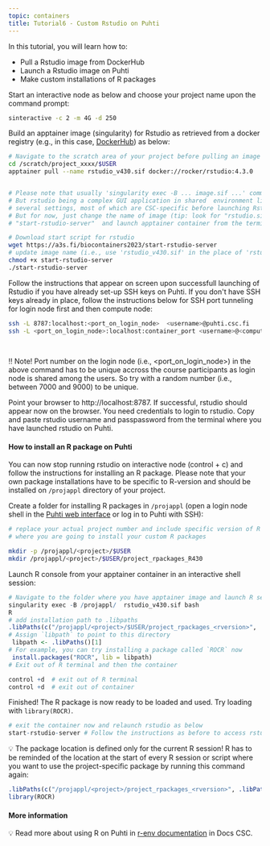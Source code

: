 ```yaml
---
topic: containers
title: Tutorial6 - Custom Rstudio on Puhti
---
```

In this tutorial, you will learn how to:
   - Pull a Rstudio image from DockerHub
   - Launch a Rstudio image on Puhti
   - Make custom installations of R packages



Start an interactive node as below and choose your project name upon the command prompt:

```bash
sinteractive -c 2 -m 4G -d 250

```
Build an apptainer image (singularity) for Rstudio as retrieved from  a docker registry (e.g., in this case, [DockerHub](https://hub.docker.com/)) as below:

```bash
# Navigate to the scratch area of your project before pulling an image from dockerhub
cd /scratch/project_xxxx/$USER 
apptainer pull --name rstudio_v430.sif docker://rocker/rstudio:4.3.0


# Please note that usually 'singularity exec -B ... image.sif ...' command is sufficient for most applications. 
# But rstudio being a complex GUI application in shared  environment like Puhti, we need to set 
# several settings, most of which are CSC-specific before launching Rstudio.
# But for now, just change the name of image (tip: look for "rstudio.sif" and you should see it in two places) in the ready-made script,
# "start-rstudio-server"  and launch apptainer container from the terminal. 

# Download start script for rstudio
wget https://a3s.fi/biocontainers2023/start-rstudio-server
# update image name (i.e., use 'rstudio_v430.sif' in the place of 'rstudio.sif') in the start script and launch rstudio
chmod +x start-rstudio-server 
./start-rstudio-server 
```
Follow the instructions that appear on screen upon successfull launching of Rstudio if you have already set-up SSH keys on Puhti. If you don't have SSH keys already in place, follow the instructions below for  SSH port tunneling for login node first and then compute node:

```bash
ssh -L 8787:localhost:<port_on_login_node>  <username>@puhti.csc.fi                     # Issue this command while being on local machine                                                        
ssh -L <port_on_login_node>:localhost:container_port <username>@<compute_hostname>      # Issue this command on login node; <compute_hostname> is compute node attached to 
                                                                                        # interactive session change "container_port" number where rstudio is exposed on 
                                                                                         # compute node); 
 ```
‼️ Note! Port number on the login node (i.e., \<port_on_login_node\>) in the above command has to be unique accross the course participants as login node is shared among the users. So try with a
random number (i.e., between 7000 and 9000) to be unique. 

Point your browser to http://localhost:8787. If successful, rstudio should appear now on the browser. You need credentials to login to rstudio. Copy and paste rstudio username and passpassword from the terminal where you have launched rstudio on Puhti.

#### How to install an R package on Puhti

You can now stop running rstudio on interactive node (control + c) and follow the instructions for installing an R package. Please note that your own package installations have to be specific to R-version and should be installed on `/projappl` directory of your project.

Create a folder for installing R packages in `/projappl` (open a login node shell in the [Puhti web interface](https://www.puhti.csc.fi/) or log in to Puhti with SSH):

``` bash
# replace your actual project number and include specific version of R (in this case, <rversion> is: R430) in the directory name
# where you are going to install your custom R packages

mkdir -p /projappl/<project>/$USER
mkdir /projappl/<project>/$USER/project_rpackages_R430   
```

Launch R console from your apptainer container in an interactive shell session: 

``` r
# Navigate to the folder where you have apptainer image and launch R session inside of Rstudio container
singularity exec -B /projappl/  rstudio_v430.sif bash
R
# add installation path to .libpaths 
.libPaths(c("/projappl/<project>/$USER/project_rpackages_<rversion>", .libPaths())) 
# Assign `libpath` to point to this directory 
 libpath <- .libPaths()[1]
# For example, you can try installing a package called `ROCR` now
 install.packages("ROCR", lib = libpath)
# Exit out of R terminal and then the container

control +d  # exit out of R terminal
control +d  # exit out of container
```

Finished! The R package is now ready to be loaded and used. Try loading with `library(ROCR)`.

```r
# exit the container now and relaunch rstudio as below
start-rstudio-server # Follow the instructions as before to access rstudio from your web browser

```

💡 The package location is defined only for the current R session! R has to be reminded of the location at the start of every R session or script where you want to use the project-specific package by running this command again:

``` r
.libPaths(c("/projappl/<project>/project_rpackages_<rversion>", .libPaths()))   # replace <rversion> with exact version tag you have used
library(ROCR)
```

#### More information

💡 Read more about using R on Puhti in [r-env documentation](https://docs.csc.fi/apps/r-env/) in Docs CSC.
